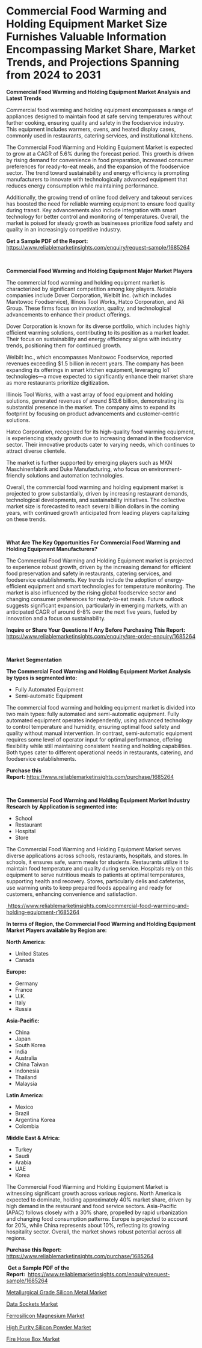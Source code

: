 <p><h1>Commercial Food Warming and Holding Equipment Market Size Furnishes Valuable Information Encompassing Market Share, Market Trends, and Projections Spanning from 2024 to 2031</h1></p><p><strong>Commercial Food Warming and Holding Equipment Market Analysis and Latest Trends</strong></p>
<p><p>Commercial food warming and holding equipment encompasses a range of appliances designed to maintain food at safe serving temperatures without further cooking, ensuring quality and safety in the foodservice industry. This equipment includes warmers, ovens, and heated display cases, commonly used in restaurants, catering services, and institutional kitchens.</p><p>The Commercial Food Warming and Holding Equipment Market is expected to grow at a CAGR of 5.6% during the forecast period. This growth is driven by rising demand for convenience in food preparation, increased consumer preferences for ready-to-eat meals, and the expansion of the foodservice sector. The trend toward sustainability and energy efficiency is prompting manufacturers to innovate with technologically advanced equipment that reduces energy consumption while maintaining performance.</p><p>Additionally, the growing trend of online food delivery and takeout services has boosted the need for reliable warming equipment to ensure food quality during transit. Key advancements also include integration with smart technology for better control and monitoring of temperatures. Overall, the market is poised for steady growth as businesses prioritize food safety and quality in an increasingly competitive industry.</p></p>
<p><strong>Get a Sample PDF of the Report:&nbsp;</strong> <a href="https://www.reliablemarketinsights.com/enquiry/request-sample/1685264?utm_campaign=1288&utm_medium=2&utm_source=Github&utm_content=ia&utm_term=16102024&utm_id=commercial-food-warming-and-holding-equipment">https://www.reliablemarketinsights.com/enquiry/request-sample/1685264</a></p>
<p>&nbsp;</p>
<p><strong>Commercial Food Warming and Holding Equipment Major Market Players</strong></p>
<p><p>The commercial food warming and holding equipment market is characterized by significant competition among key players. Notable companies include Dover Corporation, Welbilt Inc. (which includes Manitowoc Foodservice), Illinois Tool Works, Hatco Corporation, and Ali Group. These firms focus on innovation, quality, and technological advancements to enhance their product offerings.</p><p>Dover Corporation is known for its diverse portfolio, which includes highly efficient warming solutions, contributing to its position as a market leader. Their focus on sustainability and energy efficiency aligns with industry trends, positioning them for continued growth.</p><p>Welbilt Inc., which encompasses Manitowoc Foodservice, reported revenues exceeding $1.5 billion in recent years. The company has been expanding its offerings in smart kitchen equipment, leveraging IoT technologies—a move expected to significantly enhance their market share as more restaurants prioritize digitization.</p><p>Illinois Tool Works, with a vast array of food equipment and holding solutions, generated revenues of around $13.6 billion, demonstrating its substantial presence in the market. The company aims to expand its footprint by focusing on product advancements and customer-centric solutions.</p><p>Hatco Corporation, recognized for its high-quality food warming equipment, is experiencing steady growth due to increasing demand in the foodservice sector. Their innovative products cater to varying needs, which continues to attract diverse clientele.</p><p>The market is further supported by emerging players such as MKN Maschinenfabrik and Duke Manufacturing, who focus on environment-friendly solutions and automation technologies.</p><p>Overall, the commercial food warming and holding equipment market is projected to grow substantially, driven by increasing restaurant demands, technological developments, and sustainability initiatives. The collective market size is forecasted to reach several billion dollars in the coming years, with continued growth anticipated from leading players capitalizing on these trends.</p></p>
<p>&nbsp;</p>
<p><strong>What Are The Key Opportunities For Commercial Food Warming and Holding Equipment Manufacturers?</strong></p>
<p><p>The Commercial Food Warming and Holding Equipment market is projected to experience robust growth, driven by the increasing demand for efficient food preservation and safety in restaurants, catering services, and foodservice establishments. Key trends include the adoption of energy-efficient equipment and smart technologies for temperature monitoring. The market is also influenced by the rising global foodservice sector and changing consumer preferences for ready-to-eat meals. Future outlook suggests significant expansion, particularly in emerging markets, with an anticipated CAGR of around 6-8% over the next five years, fueled by innovation and a focus on sustainability.</p></p>
<p><strong>Inquire or Share Your Questions If Any Before Purchasing This Report:</strong> <a href="https://www.reliablemarketinsights.com/enquiry/pre-order-enquiry/1685264?utm_campaign=1288&utm_medium=2&utm_source=Github&utm_content=ia&utm_term=16102024&utm_id=commercial-food-warming-and-holding-equipment">https://www.reliablemarketinsights.com/enquiry/pre-order-enquiry/1685264</a></p>
<p>&nbsp;</p>
<p><strong>Market Segmentation</strong></p>
<p><strong>The Commercial Food Warming and Holding Equipment Market Analysis by types is segmented into:</strong></p>
<p><ul><li>Fully Automated Equipment</li><li>Semi-automatic Equipment</li></ul></p>
<p><p>The commercial food warming and holding equipment market is divided into two main types: fully automated and semi-automatic equipment. Fully automated equipment operates independently, using advanced technology to control temperature and humidity, ensuring optimal food safety and quality without manual intervention. In contrast, semi-automatic equipment requires some level of operator input for optimal performance, offering flexibility while still maintaining consistent heating and holding capabilities. Both types cater to different operational needs in restaurants, catering, and foodservice establishments.</p></p>
<p><strong>Purchase this Report:&nbsp;</strong><a href="https://www.reliablemarketinsights.com/purchase/1685264?utm_campaign=1288&utm_medium=2&utm_source=Github&utm_content=ia&utm_term=16102024&utm_id=commercial-food-warming-and-holding-equipment">https://www.reliablemarketinsights.com/purchase/1685264</a></p>
<p>&nbsp;</p>
<p><strong>The Commercial Food Warming and Holding Equipment Market Industry Research by Application is segmented into:</strong></p>
<p><ul><li>School</li><li>Restaurant</li><li>Hospital</li><li>Store</li></ul></p>
<p><p>The Commercial Food Warming and Holding Equipment Market serves diverse applications across schools, restaurants, hospitals, and stores. In schools, it ensures safe, warm meals for students. Restaurants utilize it to maintain food temperature and quality during service. Hospitals rely on this equipment to serve nutritious meals to patients at optimal temperatures, supporting health and recovery. Stores, particularly delis and cafeterias, use warming units to keep prepared foods appealing and ready for customers, enhancing convenience and satisfaction.</p></p>
<p><a href="https://www.reliablemarketinsights.com/commercial-food-warming-and-holding-equipment-r1685264?utm_campaign=1288&utm_medium=2&utm_source=Github&utm_content=ia&utm_term=16102024&utm_id=commercial-food-warming-and-holding-equipment">&nbsp;https://www.reliablemarketinsights.com/commercial-food-warming-and-holding-equipment-r1685264</a></p>
<p><strong>In terms of Region, the Commercial Food Warming and Holding Equipment Market Players available by Region are:</strong></p>
<p>
    <p> <strong> North America: </strong>
        <ul>
            <li>United States</li>
            <li>Canada</li>
        </ul>
        </p> 
    <p> <strong> Europe: </strong>
        <ul>
            <li>Germany</li>
            <li>France</li>
            <li>U.K.</li>
            <li>Italy</li>
            <li>Russia</li>
        </ul>
        </p> 
    <p> <strong> Asia-Pacific: </strong>
        <ul>
            <li>China</li>
            <li>Japan</li>
            <li>South Korea</li>
            <li>India</li>
            <li>Australia</li>
            <li>China Taiwan</li>
            <li>Indonesia</li>
            <li>Thailand</li>
            <li>Malaysia</li>
        </ul>
        </p> 
    <p> <strong> Latin America: </strong>
        <ul>
            <li>Mexico</li>
            <li>Brazil</li>
            <li>Argentina Korea</li>
            <li>Colombia</li>
        </ul>
        </p> 
    <p> <strong> Middle East & Africa: </strong>
        <ul>
            <li>Turkey</li>
            <li>Saudi</li>
            <li>Arabia</li>
            <li>UAE</li>
            <li>Korea</li>
        </ul>
    </p>
    </p>
<p><p>The Commercial Food Warming and Holding Equipment Market is witnessing significant growth across various regions. North America is expected to dominate, holding approximately 40% market share, driven by high demand in the restaurant and food service sectors. Asia-Pacific (APAC) follows closely with a 30% share, propelled by rapid urbanization and changing food consumption patterns. Europe is projected to account for 20%, while China represents about 10%, reflecting its growing hospitality sector. Overall, the market shows robust potential across all regions.</p></p>
<p><strong>Purchase this Report: </strong><a href="https://www.reliablemarketinsights.com/purchase/1685264?utm_campaign=1288&utm_medium=2&utm_source=Github&utm_content=ia&utm_term=16102024&utm_id=commercial-food-warming-and-holding-equipment">https://www.reliablemarketinsights.com/purchase/1685264</a></p>
<p>&nbsp;<strong>Get a Sample PDF of the Report:&nbsp;&nbsp;</strong><a href="https://www.reliablemarketinsights.com/enquiry/request-sample/1685264?utm_campaign=1288&utm_medium=2&utm_source=Github&utm_content=ia&utm_term=16102024&utm_id=commercial-food-warming-and-holding-equipment">https://www.reliablemarketinsights.com/enquiry/request-sample/1685264</a></p>
<p><strong></strong></p>
<p><p><a href="https://www.linkedin.com/pulse/metallurgical-grade-silicon-metal-market-research-report-exploring-tteqf?trk=public_post_embed_feed-article-content&utm_campaign=1288&utm_medium=2&utm_source=Github&utm_content=ia&utm_term=16102024&utm_id=commercial-food-warming-and-holding-equipment">Metallurgical Grade Silicon Metal Market</a></p><p><a href="https://github.com/vida8caklaugen/Market-Research-Report-List-1/blob/main/data-sockets-market.md?utm_campaign=1288&utm_medium=2&utm_source=Github&utm_content=ia&utm_term=16102024&utm_id=commercial-food-warming-and-holding-equipment">Data Sockets Market</a></p><p><a href="https://www.linkedin.com/pulse/ferrosilicon-magnesium-market-share-analysis-growth-trends-ifpzf?trk=public_post_embed_feed-article-content&utm_campaign=1288&utm_medium=2&utm_source=Github&utm_content=ia&utm_term=16102024&utm_id=commercial-food-warming-and-holding-equipment">Ferrosilicon Magnesium Market</a></p><p><a href="https://www.linkedin.com/pulse/global-high-purity-silicon-powder-market-size-trends-analysis-qs0if?trk=public_post_embed_feed-article-content&utm_campaign=1288&utm_medium=2&utm_source=Github&utm_content=ia&utm_term=16102024&utm_id=commercial-food-warming-and-holding-equipment">High Purity Silicon Powder Market</a></p><p><a href="https://github.com/gareyratsepny/Market-Research-Report-List-1/blob/main/fire-hose-box-market.md?utm_campaign=1288&utm_medium=2&utm_source=Github&utm_content=ia&utm_term=16102024&utm_id=commercial-food-warming-and-holding-equipment">Fire Hose Box Market</a></p></p>